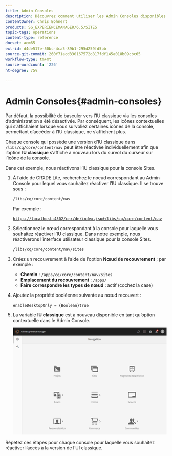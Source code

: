 ```yaml
---
title: Admin Consoles
description: Découvrez comment utiliser les Admin Consoles disponibles dans AEM.
contentOwner: Chris Bohnert
products: SG_EXPERIENCEMANAGER/6.5/SITES
topic-tags: operations
content-type: reference
docset: aem65
exl-id: d4de517e-50bc-4ca5-89b1-295d259fd5bb
source-git-commit: 260f71acd330167572d817fdf145a018b09cbc65
workflow-type: tm+mt
source-wordcount: '226'
ht-degree: 75%

---
```



# Admin Consoles{#admin-consoles}

Par défaut, la possibilité de basculer vers l’IU classique via les consoles d’administration a été désactivée. Par conséquent, les icônes contextuelles qui s’affichaient lorsque vous survoliez certaines icônes de la console, permettant d’accéder à l’IU classique, ne s’affichent plus.

Chaque console qui possède une version d’IU classique dans `/libs/cq/core/content/nav` peut être réactivée individuellement afin que l’option **IU classique** s’affiche à nouveau lors du survol du curseur sur l’icône de la console.

Dans cet exemple, nous réactivons l’IU classique pour la console Sites.

1. À l’aide de CRXDE Lite, recherchez le noeud correspondant au Admin Console pour lequel vous souhaitez réactiver l’IU classique. Il se trouve sous :

   `/libs/cq/core/content/nav`

   Par exemple :

   [`https://localhost:4502/crx/de/index.jsp#/libs/cq/core/content/nav`](https://localhost:4502/crx/de/index.jsp#/libs/cq/core/content/nav)

1. Sélectionnez le nœud correspondant à la console pour laquelle vous souhaitez réactiver l’IU classique. Dans notre exemple, nous réactiverons l’interface utilisateur classique pour la console Sites.

   `/libs/cq/core/content/nav/sites`

1. Créez un recouvrement à l’aide de l’option **Nœud de recouvrement** ; par exemple :

   * **Chemin** : `/apps/cq/core/content/nav/sites`
   * **Emplacement du recouvrement** : `/apps/`
   * **Faire correspondre les types de nœud** : actif (cochez la case)

1. Ajoutez la propriété booléenne suivante au nœud recouvert :

   `enableDesktopOnly = {Boolean}true`

1. La variable **IU classique** est à nouveau disponible en tant qu’option contextuelle dans le Admin Console.

   ![pption contextuelle de l’UI classique](assets/syui-01-2019-02-27-15-16-55.png)

Répétez ces étapes pour chaque console pour laquelle vous souhaitez réactiver l’accès à la version de l’UI classique.
